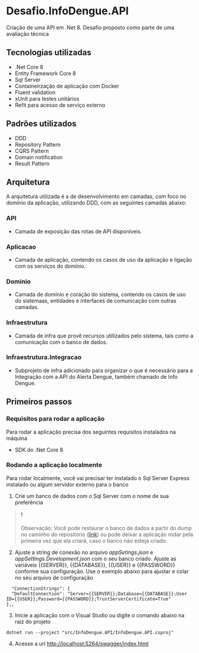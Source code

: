 # Desafio.InfoDengue.API
Criação de uma API em .Net 8. Desafio proposto como parte de uma avaliação técnica

## Tecnologias utilizadas
- .Net Core 8
- Entity Framework Core 8
- Sql Server
- Containeirzação de aplicação com Docker
- Fluent validation
- xUnit para testes unitários
- Refit para acesso de serviço externo

## Padrões utilizados
- DDD
- Repository Pattern
- CQRS Pattern
- Domain notification
- Result Pattern

## Arquitetura
A arquitetura utilizada é a de desenvolvimento em camadas, com foco no domínio da aplicação, utilizando DDD, com as seguintes camadas abaixo:

### API
- Camada de exposição das rotas de API disponíveis.

### Aplicacao
- Camada de aplicação, contendo os casos de uso da aplicação e ligação com os serviços do domínio.

### Dominio
- Camada de domínio e coração do sistema, contendo os casos de uso do sistemaas, entidades e interfaces de comunicação com outras camadas.

### Infraestrutura
- Camada de infra que provê recursos utilizados pelo sistema, tais como a comunicação com o banco de dados.

### Infraestrutura.Integracao
- Subprojeto de infra adicionado para organizar o que é necessário para a Integração com a API do Alerta Dengue, também chamado de Info Dengue.

## Primeiros passos

### Requisitos para rodar a aplicação
Para rodar a aplicação precisa dos seguintes requisitos instalados na máquina
- SDK do .Net Core 8

### Rodando a aplicação localmente
Para rodar localmente, você vai precisar ter instalado o Sql Server Express instalado ou algum servidor externo para o banco
1. Crie um banco de dados com o Sql Server com o nome de sua preferência

>
> :exclamation:
>
> Observação: Você pode restaurar o banco de dados a partir do dump no caminho do repositório 
> ([link](https://github.com/leosousa/Desafio.InfoDengue.API/blob/feature/v1/docs/bancoDados/InfoDengueDb.bak))
> ou pode deixar a aplicação rodar pela primeira vez que ela criará, caso o banco não esteja criado.
>

2. Ajuste a string de conexão no arquivo *appSetings.json* e *appSettings.Development.json* com o seu banco criado. 
Ajuste as variáveis {{SERVER}}, {{DATABASE}}, {{USER}} e {{PASSWORD}} conforme sua configuração. Use o exemplo abaixo para 
ajustar e colar no seu arquivo de configuração
```
  "ConnectionStrings": {
  "DefaultConnection": "Server={{SERVER}};Database={{DATABASE}};User ID={{USER}};Password={{PASSWORD}};TrustServerCertificate=True"
},,
```

3. Inicie a aplicação com o Visual Studio ou digite o comando abaixo na raiz do projeto
```
dotnet run --project "src/InfoDengue.API/InfoDengue.API.csproj"
```
4. Acesse a url
[http://localhost:5264/swagger/index.html](http://localhost:5264/swagger/index.html)